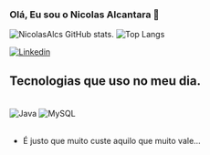 
### Olá, Eu sou o Nicolas Alcantara 🤙
![NicolasAlcs GitHub stats](https://github-readme-stats.vercel.app/api?username=NicolasAlcs&show_icons=true&theme=tokyonight). ![Top Langs](https://github-readme-stats.vercel.app/api/top-langs/?username=NicolasAlcs&layout=compact)

[![Linkedin](https://img.shields.io/badge/LinkedIn-0077B5?style=for-the-badge&logo=linkedin&logoColor=white)](https://www.linkedin.com/in/nicolas-sampaio-675391292/)

## Tecnologias que uso no meu dia.

<div style="display: inline_block"><br>
    <img align="center" alt="Java" src="https://img.shields.io/badge/Java-ED8B00?style=for-the-badge&logo=openjdk&logoColor=white"/>
    <img align="center" alt="MySQL" src="https://img.shields.io/badge/MySQL-00000F?style=for-the-badge&logo=mysql&logoColor=white"/>
</div><br>


 - É justo que muito custe aquilo que muito vale...

